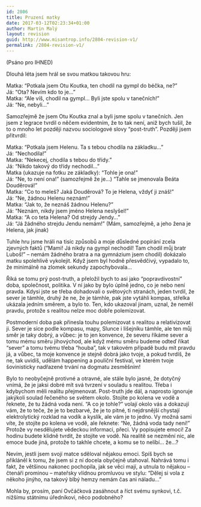 ```yaml
---
id: 2806
title: Pruzení matky
date: 2017-03-12T02:23:34+01:00
author: Martin Malý
layout: revision
guid: http://www.misantrop.info/2804-revision-v1/
permalink: /2804-revision-v1/
---
```

<span style="font-weight: 400;">(Psáno pro IHNED) </span>

<span style="font-weight: 400;">Dlouhá léta jsem hrál se svou matkou takovou hru:</span>

<span style="font-weight: 400;">Matka: “Potkala jsem Otu Koutka, ten chodil na gympl do béčka, ne?”<br /> </span><span style="font-weight: 400;">Já: “Ota? Nevím kdo to je…”<br /> </span><span style="font-weight: 400;">Matka: “Ale víš, chodil na gympl… Byli jste spolu v tanečních!”<br /> </span><span style="font-weight: 400;">Já: “Ne, nebyli…”</span>

<span style="font-weight: 400;">Samozřejmě že jsem Otu Koutka znal a byli jsme spolu v tanečních. Jen jsem z legrace tvrdil o něčem evidentním, že to tak není, aniž bych tušil, že to o mnoho let později nazvou sociologové slovy “post-truth”. Později jsem přitvrdil:</span>

<span style="font-weight: 400;">Matka: “Potkala jsem Helenu. Ta s tebou chodila na základku…”<br /> </span><span style="font-weight: 400;">Já: “Nechodila!”<br /> </span><span style="font-weight: 400;">Matka: “Nekecej, chodila s tebou do třídy.”<br /> </span><span style="font-weight: 400;">Já: “Nikdo takový do třídy nechodil…”<br /> </span><span style="font-weight: 400;">Matka (ukazuje na fotku ze základky): “Tohle je ona!”<br /> </span><span style="font-weight: 400;">Já: “Ne, to není ona!” (samozřejmě že je…) “Tahle se jmenovala Beáta Douděrová!”<br /> </span><span style="font-weight: 400;">Matka: “Co to meleš? Jaká Douděrová? To je Helena, vždyť ji znáš!”<br /> </span><span style="font-weight: 400;">Já: “Ne, žádnou Helenu neznám!”<br /> </span><span style="font-weight: 400;">Matka: “Jak to, že neznáš žádnou Helenu?”<br /> </span><span style="font-weight: 400;">Já: “Neznám, nikdy jsem jméno Helena neslyšel!”<br /> </span><span style="font-weight: 400;">Matka: “A co teta Helena? Od strejdy Jendy…”<br /> </span><span style="font-weight: 400;">Já: “Já žádného strejdu Jendu nemám!” (Mám, samozřejmě, a jeho žena je Helena, jak jinak)</span>

<span style="font-weight: 400;">Tuhle hru jsme hráli na tisíc způsobů a moje důsledné popírání zcela zjevných faktů (“Mami! Já nikdy na gympl nechodil! Tam chodil můj bratr Luboš!” &#8211; nemám žádného bratra a na gymnázium jsem chodil) dokázalo matku spolehlivě vykolejit. Když jsem byl hodně přesvědčivý, vypadalo to, že minimálně na zlomek sekundy zapochybovala…</span>

<span style="font-weight: 400;">Říká se tomu prý post-truth, a přeložil bych to asi jako “popravdivostní” doba, společnost, politika. V ní jako by bylo úplně jedno, co je nebo není pravda. Kdysi jste se třeba dohadovali o světových stranách, jeden tvrdil, že sever je támhle, druhý že ne, že je támhle, pak jste vytáhli kompas, střelka ukázala jedním směrem, a bylo to. Ten, kdo ukazoval jinam, uznal, že neměl pravdu, protože s realitou nelze moc dobře polemizovat. </span>

<span style="font-weight: 400;">Postmoderní doba pak přinesla touhu polemizovat s realitou a relativizovat ji. Sever je sice podle kompasu, mapy, Slunce i lišejníku támhle, ale ten můj směr je taky dobrý, a vůbec: je to jen konvence, že severu říkáme sever a tomu mému směru jihovýchod, ale když mému směru budeme odteď říkat “sever” a tomu tvému třeba “houba”, tak v takovém případě budu mít pravdu já, a vůbec, ta moje konvence je stejně dobrá jako tvoje, a pokud tvrdíš, že ne, tak uvidíš, udělám happening a pouliční festival, ve kterém tvoje šovinisticky nadřazené trvání na dogmatu zesměšním!</span>

<span style="font-weight: 400;">Bylo to neobyčejně protivné a otravné, ale stále bylo jasné, že dotyčný vnímá, že je jaksi dobré mít svá tvrzení v souladu s realitou. Třeba i kdybychom měli realitu přejmenovat. Post-truth jde dál, a naprosto ignoruje jakýkoli soulad řečeného se světem okolo. Stojíte po kolena ve vodě a řeknete, že tu žádná voda není. “A co je tohle?” volají okolo vás a dokazují vám, že to teče, že je to bezbarvé, že je to pitné, ti nejdrsnější chystají elektrolytický rozklad na vodík a kyslík, ale vám je to jedno. Vy možná sami víte, že stojíte po kolena ve vodě, ale řeknete: “Ne, žádná voda tady není!” Protože vy nesdělujete vědeckou informaci, přeci. Vy popisujete emoci! Za hodinu budete klidně tvrdit, že stojíte ve vodě. Na realitě se nezmění nic, ale emoce bude jiná, protože to takhle chcete, a komu se to nelíbí… že…?</span>

<span style="font-weight: 400;">Nevím, jestli jsem svojí matce sděloval nějakou emoci. Spíš bych se přikláněl k tomu, že jsem si z ní docela obyčejně utahoval. Nahrává tomu i fakt, že většinou nakonec pochopila, jak se věci mají, a utnula to nějakou &#8211; čtenáři prominou &#8211; mateřsky vlídnou promluvou ve stylu: “Dělej si vola z někoho jinýho, na takový blbý hemzy nemám čas ani náladu…”</span>

<span style="font-weight: 400;">Mohla by, prosím, paní Ovčáčková zasáhnout a říct svému synkovi, t.č. nižšímu státnímu úředníkovi, něco podobného?</span>